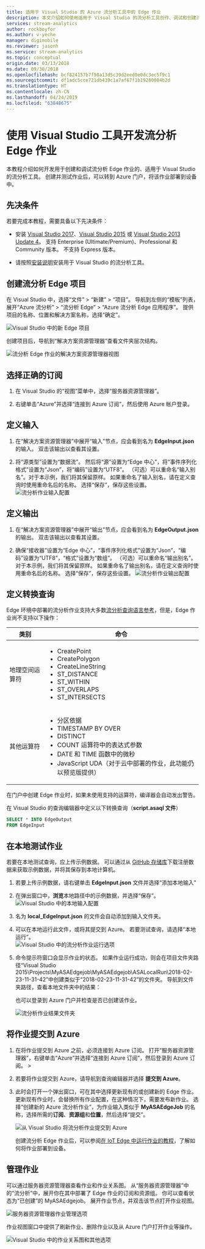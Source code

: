 ```yaml
---
title: 适用于 Visual Studio 的 Azure 流分析工具中的 Edge 作业
description: 本文介绍如何使用适用于 Visual Studio 的流分析工具创作、调试和创建流分析 Edge 作业。
services: stream-analytics
author: rockboyfor
ms.author: v-yeche
manager: digimobile
ms.reviewer: jasonh
ms.service: stream-analytics
ms.topic: conceptual
origin.date: 03/13/2018
ms.date: 09/30/2018
ms.openlocfilehash: bcf824157b7f98a13d5c39d2eed0e0dc3ec5f9c1
ms.sourcegitcommit: df1adc5cce721db439c1a7af67f1b19280004b2d
ms.translationtype: HT
ms.contentlocale: zh-CN
ms.lasthandoff: 04/24/2019
ms.locfileid: "63848675"
---
```

# <a name="develop-stream-analytics-edge-jobs-using-visual-studio-tools"></a>使用 Visual Studio 工具开发流分析 Edge 作业

本教程介绍如何开发用于创建和调试流分析 Edge 作业的、适用于 Visual Studio 的流分析工具。 创建并测试作业后，可以转到 Azure 门户，将该作业部署到设备中。 

## <a name="prerequisites"></a>先决条件

若要完成本教程，需要具备以下先决条件：

* 安装 [Visual Studio 2017](https://www.visualstudio.com/downloads/)、[Visual Studio 2015](https://www.visualstudio.com/vs/older-downloads/) 或 [Visual Studio 2013 Update 4](https://www.microsoft.com/download/details.aspx?id=45326)。 支持 Enterprise (Ultimate/Premium)、Professional 和 Community 版本。 不支持 Express 版本。  

* 请按照[安装说明](stream-analytics-tools-for-visual-studio-edge-jobs.md)安装用于 Visual Studio 的流分析工具。

## <a name="create-a-stream-analytics-edge-project"></a>创建流分析 Edge 项目 

在 Visual Studio 中，选择“文件” > “新建” > “项目”。 导航到左侧的“模板”列表，展开“Azure 流分析” > “流分析 Edge” > “Azure 流分析 Edge 应用程序”。 提供项目的名称、位置和解决方案名称，选择“确定”。

![Visual Studio 中的新 Edge 项目](./media/stream-analytics-tools-for-visual-studio-edge-jobs/new-stream-analytics-edge-project.png)

创建项目后，导航到“解决方案资源管理器”查看文件夹层次结构。

![流分析 Edge 作业的解决方案资源管理器视图](./media/stream-analytics-tools-for-visual-studio-edge-jobs/edge-project-in-solution-explorer.png)

## <a name="choose-the-correct-subscription"></a>选择正确的订阅

1. 在 Visual Studio 的“视图”菜单中，选择“服务器资源管理器”。  

2. 右键单击“Azure”并选择“连接到 Azure 订阅”，然后使用 Azure 帐户登录。

## <a name="define-inputs"></a>定义输入

1. 在“解决方案资源管理器”中展开“输入”节点，应会看到名为 **EdgeInput.json** 的输入。 双击该输出以查看其设置。  

2. 将“源类型”设置为“数据流”。 然后将“源”设置为“Edge 中心”，将“事件序列化格式”设置为“Json”，将“编码”设置为“UTF8”。 （可选）可以重命名“输入别名”。对于本示例，我们将其保留原样。 如果重命名了输入别名，请在定义查询时使用重命名后的名称。 选择“保存”，保存这些设置。  
   ![流分析作业输入配置](./media/stream-analytics-tools-for-visual-studio-edge-jobs/stream-analytics-input-configuration.png)
 

## <a name="define-outputs"></a>定义输出

1. 在“解决方案资源管理器”中展开“输出”节点，应会看到名为 **EdgeOutput.json** 的输出。 双击该输出以查看其设置。  

2. 确保“接收器”设置为“Edge 中心”，“事件序列化格式”设置为“Json”，“编码”设置为“UTF8”，“格式”设置为“数组”。 （可选）可以重命名“输出别名”。对于本示例，我们将其保留原样。 如果重命名了输出别名，请在定义查询时使用重命名后的名称。 选择“保存”，保存这些设置。 
   ![流分析作业输出配置](./media/stream-analytics-tools-for-visual-studio-edge-jobs/stream-analytics-output-configuration.png)
 
## <a name="define-the-transformation-query"></a>定义转换查询

Edge 环境中部署的流分析作业支持大多数[流分析查询语言参考](https://msdn.microsoft.com/azure/stream-analytics/reference/stream-analytics-query-language-reference?f=255&MSPPError=-2147217396)，但是，Edge 作业尚不支持以下操作： 

|**类别**  | **命令**  |
|---------|---------|
|地理空间运算符 |<ul><li>CreatePoint</li><li>CreatePolygon</li><li>CreateLineString</li><li>ST_DISTANCE</li><li>ST_WITHIN</li><li>ST_OVERLAPS</li><li>ST_INTERSECTS</li></ul> |
|其他运算符 | <ul><li>分区依据</li><li>TIMESTAMP BY OVER</li><li>DISTINCT</li><li>COUNT 运算符中的表达式参数</li><li>DATE 和 TIME 函数中的微秒</li><li>JavaScript UDA（对于云中部署的作业，此功能仍以预览版提供）</li></ul>   |

在门户中创建 Edge 作业时，如果未使用支持的运算符，编译器会自动发出警告。

在 Visual Studio 的查询编辑器中定义以下转换查询（**script.asaql 文件**）

```sql
SELECT * INTO EdgeOutput
FROM EdgeInput 
```

## <a name="test-the-job-locally"></a>在本地测试作业

若要在本地测试查询，应上传示例数据。 可以通过从 [GitHub 存储库](https://github.com/Azure/azure-stream-analytics/blob/master/Sample%20Data/Registration.json)下载注册数据来获取示例数据，并将其保存到本地计算机。 

1. 若要上传示例数据，请右键单击 **EdgeInput.json** 文件并选择“添加本地输入”  

2. 在弹出窗口中，**浏览**本地路径中的示例数据，并选择“保存”。
   ![Visual Studio 中的本地输入配置](./media/stream-analytics-tools-for-visual-studio-edge-jobs/stream-analytics-local-input-configuration.png)
 
3. 名为 **local_EdgeInput.json** 的文件会自动添加到输入文件夹。  
4. 可以在本地运行此文件，或将其提交到 Azure。 若要测试查询，请选择“本地运行”。  
   ![Visual Studio 中的流分析作业运行选项](./media/stream-analytics-tools-for-visual-studio-edge-jobs/stream-analytics-visual-stuidio-run-options.png)
 
5. 命令提示符窗口会显示作业的状态。 如果作业运行成功，则会在项目文件夹路径“Visual Studio 2015\Projects\MyASAEdgejob\MyASAEdgejob\ASALocalRun\2018-02-23-11-31-42”中创建类似于“2018-02-23-11-31-42”的文件夹。 导航到文件夹路径，查看本地文件夹中的结果：

   也可以登录到 Azure 门户并检查是否已创建该作业。 

   ![流分析作业结果文件夹](./media/stream-analytics-tools-for-visual-studio-edge-jobs/stream-analytics-job-result-folder.png)

## <a name="submit-the-job-to-azure"></a>将作业提交到 Azure

1. 在将作业提交到 Azure 之前，必须连接到 Azure 订阅。 打开“服务器资源管理器”，右键单击“Azure”并选择“连接到 Azure 订阅”，然后登录到 Azure 订阅。 >   

2. 若要将作业提交到 Azure，请导航到查询编辑器并选择 **提交到 Azure**。  

3. 此时会打开一个弹出窗口，可在其中选择更新现有的或创建新的 Edge 作业。 更新现有作业时，会替换所有作业配置，在这种情况下，需要发布新作业。 选择“创建新的 Azure 流分析作业”，为作业输入类似于 **MyASAEdgeJob** 的名称，选择所需的**订阅**、**资源组**和**位置**，然后选择“提交”。

   ![从 Visual Studio 将流分析作业提交到 Azure](./media/stream-analytics-tools-for-visual-studio-edge-jobs/submit-stream-analytics-job-to-azure.png)
 
   创建流分析 Edge 作业后，可以参阅[在 IoT Edge 中运行作业的教程](stream-analytics-edge.md)，了解如何将作业部署到设备。 

## <a name="manage-the-job"></a>管理作业 

可以通过服务器资源管理器查看作业和作业关系图。 从“服务器资源管理器”中的“流分析”中，展开你在其中部署了 Edge 作业的订阅和资源组。 你可以查看状态为“已创建”的 MyASAEdgejob。 展开作业节点，并双击该节点打开作业视图。

![服务器资源管理器作业管理选项](./media/stream-analytics-tools-for-visual-studio-edge-jobs/server-explorer-options.png)
 
作业视图窗口中提供了刷新作业、删除作业以及从 Azure 门户打开作业等操作。

![Visual Studio 中的作业关系图和其他选项](./media/stream-analytics-tools-for-visual-studio-edge-jobs/job-diagram-and-other-options.png) 

<!-- Not Available on ## Next steps-->

<!-- Not Aailable on * [More information on Azure Iot Edge](../iot-edge/about-iot-edge.md)-->

<!-- Not Aailable on * [ASA on IoT Edge tutorial](../iot-edge/tutorial-deploy-stream-analytics.md)-->

<!-- Not Aailable on * [Send feedback to the team using this survey](https://forms.office.com/Pages/ResponsePage.aspx?id=v4j5cvGGr0GRqy180BHbR2czagZ-i_9Cg6NhAZlH9ypUMjNEM0RDVU9CVTBQWDdYTlk0UDNTTFdUTC4u)-->

<!-- Update_Description: wording update -->
